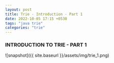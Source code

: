 ```yaml
---
layout: post
title: Trie - Introduction - Part 1
date: 2022-10-05 17:15 +0530
tags: "java trie"
categories: "trie"
---
```


### INTRODUCTION TO TRIE - PART 1

![snapshot]({{ site.baseurl }}/assets/img/trie_1.png)
